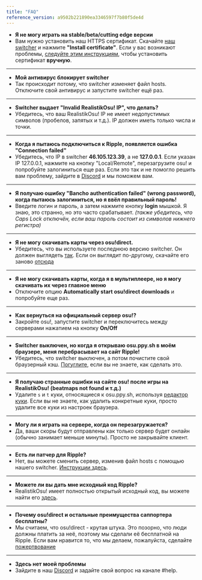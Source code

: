 ```yaml
---
title: "FAQ"
reference_version: a9502b221890ea3346597f7b80f5de4d
---
```

- **Я не могу играть на stable/beta/cutting edge версии**
- Вам нужно установить наш HTTPS сертификат. Скачайте [наш switcher](https://mu.nyodev.xyz/upd.php?id=18) и нажмите **"Install certificate"**. Если у вас возникают проблемы, [следуйте этим инструкциям](https://ripple.moe/index.php?p=16&id=12), чтобы установить сертификат **вручную**.

-----------------------

- **Мой антивирус блокирует switcher**
- Так происходит потому, что switcher изменяет файл hosts. Отключите свой антивирус и запустите switcher ещё раз.

-----------------------

- **Switcher выдает "Invalid RealistikOsu! IP", что делать?**  
- Убедитесь, что ваш RealistikOsu! IP не имеет недопустимых символов (пробелов, запятых и т.д.). IP должен иметь только числа и точки.

-----------------------

- **Когда я пытаюсь подключиться к Ripple, появляется ошибка "Connection failed"**  
- Убедитесь, что IP в switcher **46.105.123.39**, а не **127.0.0.1**. Если указан IP 127.0.0.1, нажмите на кнопку "Local/Remote", перезагрузите osu! и попробуйте залогиниться еще раз. Если это так и не помогло решить вам проблему, зайдите в [Discord](https://discord.gg/0rJcZruIsA6rXuIx) и мы поможем вам.

-----------------------

- **Я получаю ошибку "Bancho authentication failed" (wrong password), когда пытаюсь залогиниться, но я ввёл правильный пароль!**  
- Введите логин и пароль, а затем нажмите кнопку **login** мышкой. Я знаю, это странно, но это часто срабатывает. *(также убедитесь, что Caps Lock отключён, если ваш пароль состоит из символов нижнего регистра)*

-----------------------

- **Я не могу скачивать карты через osu!direct.**
- Убедитесь, что вы используете последнюю версию switcher. Он должен выглядеть [так](https://b.catgirlsare.sexy/xqJw.png). Если он выглядит по-другому, скачайте его заново [отсюда](https://mu.nyodev.xyz/upd.php?id=18)

-----------------------

- **Я не могу скачивать карты, когда я в мультиплеере, но я могу скачивать их через главное меню**
- Отключите опцию **Automatically start osu!direct downloads** и попробуйте еще раз.

-----------------------

- **Как вернуться на официальный сервер osu!?**
- Закройте osu!, запустите switcher и переключитесь между серверами нажатием на кнопку **On/Off**

-----------------------

- **Switcher выключен, но когда я открываю osu.ppy.sh в моём браузере, меня перебрасывает на сайт Ripple!**
- Убедитесь, что switcher выключен, а потом почистите свой браузерный кэш. [Погуглите](http://lmgtfy.com/?q=How+to+empty+browser+cache), если вы не знаете, как сделать это.

-----------------------

- **Я получаю странные ошибки на сайте osu! после игры на RealistikOsu! (beatmaps not found и т.д.)**
- Удалите `s` и `t` куки, относящиеся к osu.ppy.sh, используя [редактор куки](https://chrome.google.com/webstore/detail/editthiscookie/fngmhnnpilhplaeedifhccceomclgfbg). Если вы не знаете, как удалить конкретные куки, просто удалите все куки из настроек браузера.

-----------------------

- **Могу ли я играть на сервере, когда он перезагружается?**
- Да, ваши скоры будут отправлены как только сервер будет онлайн (обычно занимает меньше минуты). Просто не закрывайте клиент.

-----------------------

- **Есть ли патчер для Ripple?**
- Нет, вы можете сменить сервер, изменив файл hosts с помощью нашего switcher. [Инструкции здесь](https://ripple.moe/doc/1).

-----------------------

- **Можете ли вы дать мне исходный код Ripple?**
-  RealistikOsu! имеет полностью открытый исходный код, вы можете найти его [здесь](https://git.zxq.co/ripple/ripple).

-----------------------

- **Почему osu!direct и остальные преимущества саппортера бесплатны?**
- Мы считаем, что osu!direct - крутая штука. Это позорно, что люди должны платить за неё, поэтому мы сделали её бесплатной на Ripple. Если вам нравится то, что мы делаем, пожалуйста, сделайте [пожертвование](/donate)

-----------------------

- **Здесь нет моей проблемы**
- Зайдите в наш [Discord](https://discord.gg/0rJcZruIsA6rXuIx) и задайте свой вопрос на канале #help.
